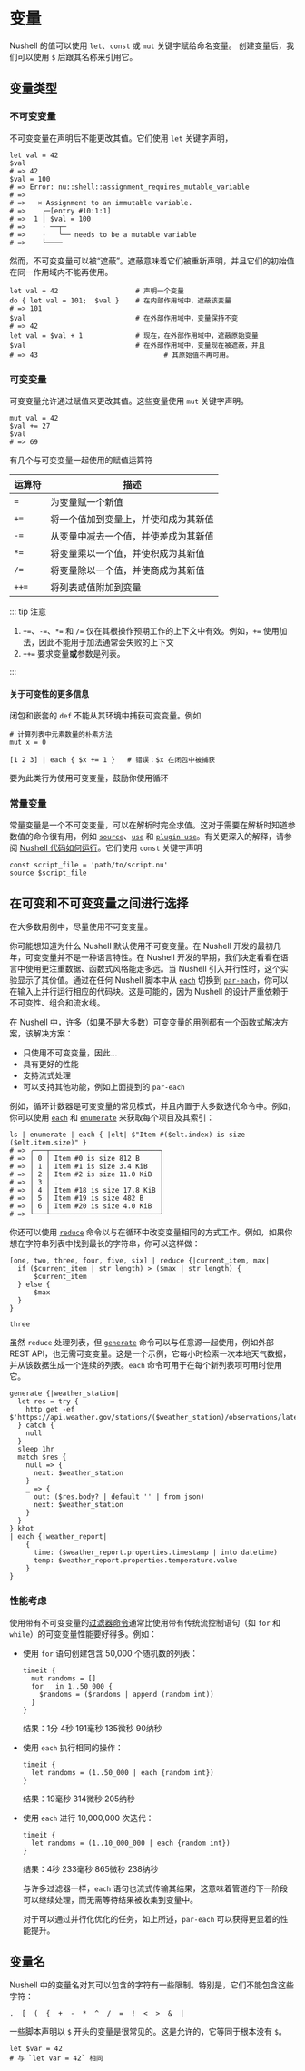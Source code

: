 # 变量

Nushell 的值可以使用 `let`、`const` 或 `mut` 关键字赋给命名变量。
创建变量后，我们可以使用 `$` 后跟其名称来引用它。

## 变量类型

### 不可变变量

不可变变量在声明后不能更改其值。它们使用 `let` 关键字声明，

```nu
let val = 42
$val
# => 42
$val = 100
# => Error: nu::shell::assignment_requires_mutable_variable
# =>
# =>   × Assignment to an immutable variable.
# =>    ╭─[entry #10:1:1]
# =>  1 │ $val = 100
# =>    · ──┬─
# =>    ·   ╰── needs to be a mutable variable
# =>    ╰────
```

然而，不可变变量可以被“遮蔽”。遮蔽意味着它们被重新声明，并且它们的初始值在同一作用域内不能再使用。

```nu
let val = 42                   # 声明一个变量
do { let val = 101;  $val }    # 在内部作用域中，遮蔽该变量
# => 101
$val                           # 在外部作用域中，变量保持不变
# => 42
let val = $val + 1             # 现在，在外部作用域中，遮蔽原始变量
$val                           # 在外部作用域中，变量现在被遮蔽，并且
# => 43                               # 其原始值不再可用。
```

### 可变变量

可变变量允许通过赋值来更改其值。这些变量使用 `mut` 关键字声明。

```nu
mut val = 42
$val += 27
$val
# => 69
```

有几个与可变变量一起使用的赋值运算符

| 运算符 | 描述                                 |
| ------ | ------------------------------------ |
| `=`    | 为变量赋一个新值                     |
| `+=`   | 将一个值加到变量上，并使和成为其新值 |
| `-=`   | 从变量中减去一个值，并使差成为其新值 |
| `*=`   | 将变量乘以一个值，并使积成为其新值   |
| `/=`   | 将变量除以一个值，并使商成为其新值   |
| `++=`  | 将列表或值附加到变量                 |

::: tip 注意

1. `+=`、`-=`、`*=` 和 `/=` 仅在其根操作预期工作的上下文中有效。例如，`+=` 使用加法，因此不能用于加法通常会失败的上下文
2. `++=` 要求变量**或**参数是列表。

:::

#### 关于可变性的更多信息

闭包和嵌套的 `def` 不能从其环境中捕获可变变量。例如

```nu
# 计算列表中元素数量的朴素方法
mut x = 0

[1 2 3] | each { $x += 1 }   # 错误：$x 在闭包中被捕获
```

要为此类行为使用可变变量，鼓励你使用循环

### 常量变量

常量变量是一个不可变变量，可以在解析时完全求值。这对于需要在解析时知道参数值的命令很有用，例如 [`source`](/zh-CN/commands/docs/source.md)、[`use`](/zh-CN/commands/docs/use.md) 和 [`plugin use`](/zh-CN/commands/docs/plugin_use.md)。有关更深入的解释，请参阅 [Nushell 代码如何运行](how_nushell_code_gets_run.md)。它们使用 `const` 关键字声明

```nu
const script_file = 'path/to/script.nu'
source $script_file
```

## 在可变和不可变变量之间进行选择

在大多数用例中，尽量使用不可变变量。

你可能想知道为什么 Nushell 默认使用不可变变量。在 Nushell 开发的最初几年，可变变量并不是一种语言特性。在 Nushell 开发的早期，我们决定看看在语言中使用更注重数据、函数式风格能走多远。当 Nushell 引入并行性时，这个实验显示了其价值。通过在任何 Nushell 脚本中从 [`each`](/zh-CN/commands/docs/each.md) 切换到 [`par-each`](/zh-CN/commands/docs/par-each.md)，你可以在输入上并行运行相应的代码块。这是可能的，因为 Nushell 的设计严重依赖于不可变性、组合和流水线。

在 Nushell 中，许多（如果不是大多数）可变变量的用例都有一个函数式解决方案，该解决方案：

- 只使用不可变变量，因此...
- 具有更好的性能
- 支持流式处理
- 可以支持其他功能，例如上面提到的 `par-each`

例如，循环计数器是可变变量的常见模式，并且内置于大多数迭代命令中。例如，你可以使用 [`each`](/zh-CN/commands/docs/each.md) 和 [`enumerate`](/zh-CN/commands/docs/enumerate.md) 来获取每个项目及其索引：

```nu
ls | enumerate | each { |elt| $"Item #($elt.index) is size ($elt.item.size)" }
# => ╭───┬───────────────────────────╮
# => │ 0 │ Item #0 is size 812 B     │
# => │ 1 │ Item #1 is size 3.4 KiB   │
# => │ 2 │ Item #2 is size 11.0 KiB  │
# => │ 3 │ ...                       │
# => │ 4 │ Item #18 is size 17.8 KiB │
# => │ 5 │ Item #19 is size 482 B    │
# => │ 6 │ Item #20 is size 4.0 KiB  │
# => ╰───┴───────────────────────────╯
```

你还可以使用 [`reduce`](/zh-CN/commands/docs/reduce.md) 命令以与在循环中改变变量相同的方式工作。例如，如果你想在字符串列表中找到最长的字符串，你可以这样做：

```nu
[one, two, three, four, five, six] | reduce {|current_item, max|
  if ($current_item | str length) > ($max | str length) {
      $current_item
  } else {
      $max
  }
}

three
```

虽然 `reduce` 处理列表，但 [`generate`](/zh-CN/commands/docs/generate.md) 命令可以与任意源一起使用，例如外部 REST API，也无需可变变量。这是一个示例，它每小时检索一次本地天气数据，并从该数据生成一个连续的列表。`each` 命令可用于在每个新列表项可用时使用它。

```nu
generate {|weather_station|
  let res = try {
    http get -ef $'https://api.weather.gov/stations/($weather_station)/observations/latest'
  } catch {
    null
  }
  sleep 1hr
  match $res {
    null => {
      next: $weather_station
    }
    _ => {
      out: ($res.body? | default '' | from json)
      next: $weather_station
    }
  }
} khot
| each {|weather_report|
    {
      time: ($weather_report.properties.timestamp | into datetime)
      temp: $weather_report.properties.temperature.value
    }
}
```

### 性能考虑

使用带有不可变变量的[过滤器命令](/zh-CN/commands/categories/filters.html)通常比使用带有传统流控制语句（如 `for` 和 `while`）的可变变量性能要好得多。例如：

- 使用 `for` 语句创建包含 50,000 个随机数的列表：

  ```nu
  timeit {
    mut randoms = []
    for _ in 1..50_000 {
      $randoms = ($randoms | append (random int))
    }
  }
  ```

  结果：1分 4秒 191毫秒 135微秒 90纳秒

- 使用 `each` 执行相同的操作：

  ```nu
  timeit {
    let randoms = (1..50_000 | each {random int})
  }
  ```

  结果：19毫秒 314微秒 205纳秒

- 使用 `each` 进行 10,000,000 次迭代：

  ```nu
  timeit {
    let randoms = (1..10_000_000 | each {random int})
  }
  ```

  结果：4秒 233毫秒 865微秒 238纳秒

  与许多过滤器一样，`each` 语句也流式传输其结果，这意味着管道的下一阶段可以继续处理，而无需等待结果被收集到变量中。

  对于可以通过并行化优化的任务，如上所述，`par-each` 可以获得更显着的性能提升。

## 变量名

Nushell 中的变量名对其可以包含的字符有一些限制。特别是，它们不能包含这些字符：

```text
.  [  (  {  +  -  *  ^  /  =  !  <  >  &  |
```

一些脚本声明以 `$` 开头的变量是很常见的。这是允许的，它等同于根本没有 `$`。

```nu
let $var = 42
# 与 `let var = 42` 相同
```
